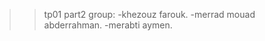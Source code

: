 >>  tp01 part2
>>  group: -khezouz farouk.
           -merrad mouad abderrahman.
           -merabti aymen.